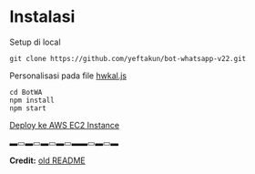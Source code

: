 # Instalasi

Setup di local
```
git clone https://github.com/yeftakun/bot-whatsapp-v22.git
```
Personalisasi pada file [hwkal.js](hwkal.js)
```
cd BotWA
npm install
npm start
```
[Deploy ke AWS EC2 Instance](GUIDE-AWS.md)

▬▭▬▭▬▭▬▭▬▬▭▬▭▬

**Credit:** [old README](oldREADME.md)
